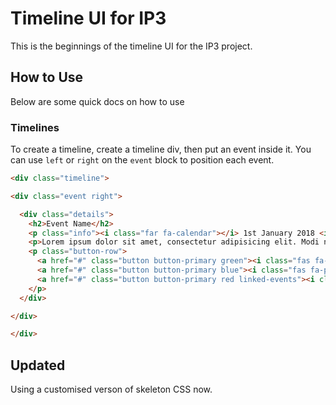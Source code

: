 # Timeline UI for IP3

This is the beginnings of the timeline UI for the IP3 project.

## How to Use

Below are some quick docs on how to use

### Timelines
To create a timeline, create a timeline div, then put an event inside it. You can use `left` or `right` on the `event` block to position each event.

```html
<div class="timeline">

<div class="event right">

  <div class="details">
    <h2>Event Name</h2>
    <p class="info"><i class="far fa-calendar"></i> 1st January 2018 <i class="far fa-clock"></i> 22:45 <i class="fas fa-paperclip"></i> 4</p>
    <p>Lorem ipsum dolor sit amet, consectetur adipisicing elit. Modi numquam officia ipsa quasi, ex est ullam delectus ducimus porro, inventore repellat repudiandae labore corporis facilis atque tempora soluta, laboriosam dicta!</p>
    <p class="button-row">
      <a href="#" class="button button-primary green"><i class="fas fa-eye"></i> View Event</a>
      <a href="#" class="button button-primary blue"><i class="fas fa-pencil-alt"></i> Quick Edit</a>
      <a href="#" class="button button-primary red linked-events"><i class="fas fa-link"></i> <span>Show</span> Linked Events <strong>2</strong></a>
    </p>
  </div>

</div>

</div>
```

## Updated

Using a customised verson of skeleton CSS now.
